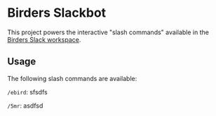 # Birders Slackbot

This project powers the interactive "slash commands" available in the [Birders Slack workspace](https://github.com/birders-slack/documentation/blob/master/README.md).

## Usage

The following slash commands are available:

`/ebird`: sfsdfs

`/5mr`: asdfsd
